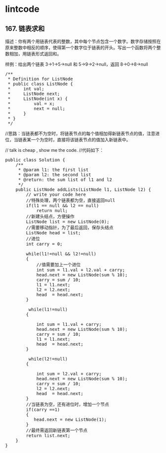 # lintcode #
## 167. 链表求和 ##

描述：你有两个用链表代表的整数，其中每个节点包含一个数字。数字存储按照在原来整数中相反的顺序，使得第一个数字位于链表的开头。写出一个函数将两个整数相加，用链表形式返回和。

样例：给出两个链表 3->1->5->null 和 5->9->2->null，返回 8->0->8->null


<pre>
/**
 * Definition for ListNode
 * public class ListNode {
 *     int val;
 *     ListNode next;
 *     ListNode(int x) {
 *         val = x;
 *         next = null;
 *     }
 * }
 */</pre>

//思路：当链表都不为空时，将链表节点的每个值相加得新链表节点的值，注意进位，当链表某一个为空时，直接将该链表节点的值加入新链表中。

// talk is cheap , show me the code.
//代码如下：
<pre>
public class Solution {
    /**
     * @param l1: the first list
     * @param l2: the second list
     * @return: the sum list of l1 and l2 
     */
    public ListNode addLists(ListNode l1, ListNode l2) {
        // write your code here
        //特殊处理，两个链表都为空，直接返回null
        if(l1 == null && l2 == null)
            return null;
        //新建头结点，方便操作   
        ListNode list = new ListNode(0);
        //需要移动指针，为了最后返回，保存头结点
        ListNode head = list;
        //进位
        int carry = 0;
            
        while(l1!=null && l2!=null)
        {
            //值需要加上一个进位
            int sum = l1.val + l2.val + carry;
            head.next = new ListNode(sum % 10);
            carry = sum / 10;
            l1 = l1.next;
            l2 = l2.next;
            head  = head.next;
        }
        
         while(l1!=null)
        {
    
            int sum = l1.val + carry;
            head.next = new ListNode(sum % 10);
            carry = sum / 10;
            l1 = l1.next;
            head  = head.next;
        }
        
         while(l2!=null)
        {

            int sum = l2.val + carry;
            head.next = new ListNode(sum % 10);
            carry = sum / 10;
            l2 = l2.next;
            head  = head.next;
        }
        //当链表为空，还有进位时，增加一个节点
        if(carry ==1)
        {
           head.next = new ListNode(1);
        }
        //最终需返回新链表第一个节点
        return list.next; 
    }
}</pre>